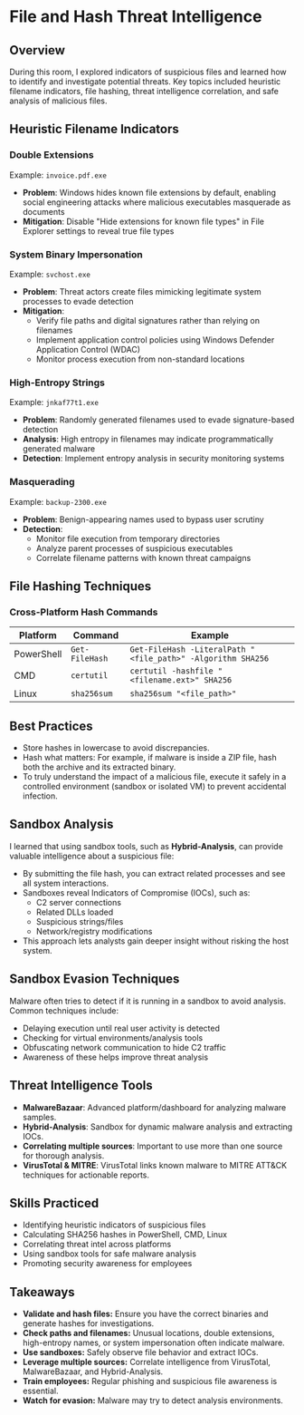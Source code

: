 # File and Hash Threat Intelligence
## Overview
During this room, I explored indicators of suspicious files and learned how to identify and investigate potential threats. Key topics included heuristic filename indicators, file hashing, threat intelligence correlation, and safe analysis of malicious files.
## Heuristic Filename Indicators
### Double Extensions
Example: `invoice.pdf.exe`
- **Problem**: Windows hides known file extensions by default, enabling social engineering attacks where malicious executables masquerade as documents
- **Mitigation**: Disable "Hide extensions for known file types" in File Explorer settings to reveal true file types
### System Binary Impersonation
Example: `svchost.exe`
- **Problem**: Threat actors create files mimicking legitimate system processes to evade detection
- **Mitigation**:
  - Verify file paths and digital signatures rather than relying on filenames
  - Implement application control policies using Windows Defender Application Control (WDAC)
  - Monitor process execution from non-standard locations
### High-Entropy Strings
Example: `jnkaf77t1.exe`
- **Problem**: Randomly generated filenames used to evade signature-based detection
- **Analysis**: High entropy in filenames may indicate programmatically generated malware
- **Detection**: Implement entropy analysis in security monitoring systems
### Masquerading
Example: `backup-2300.exe`
- **Problem**: Benign-appearing names used to bypass user scrutiny
- **Detection**:
  - Monitor file execution from temporary directories
  - Analyze parent processes of suspicious executables
  - Correlate filename patterns with known threat campaigns
## File Hashing Techniques
### Cross-Platform Hash Commands
| Platform | Command | Example |
|----------|---------|----------|
| PowerShell | `Get-FileHash` | `Get-FileHash -LiteralPath "<file_path>" -Algorithm SHA256` |
| CMD | `certutil` | `certutil -hashfile "<filename.ext>" SHA256` |
| Linux | `sha256sum` | `sha256sum "<file_path>"` |

## Best Practices
- Store hashes in lowercase to avoid discrepancies.
- Hash what matters: For example, if malware is inside a ZIP file, hash both the archive and its extracted binary.
- To truly understand the impact of a malicious file, execute it safely in a controlled environment (sandbox or isolated VM) to prevent accidental infection.

## Sandbox Analysis
I learned that using sandbox tools, such as **Hybrid-Analysis**, can provide valuable intelligence about a suspicious file:
- By submitting the file hash, you can extract related processes and see all system interactions.
- Sandboxes reveal Indicators of Compromise (IOCs), such as:
  - C2 server connections
  - Related DLLs loaded
  - Suspicious strings/files
  - Network/registry modifications
- This approach lets analysts gain deeper insight without risking the host system.

## Sandbox Evasion Techniques
Malware often tries to detect if it is running in a sandbox to avoid analysis. Common techniques include:
- Delaying execution until real user activity is detected
- Checking for virtual environments/analysis tools
- Obfuscating network communication to hide C2 traffic
- Awareness of these helps improve threat analysis

## Threat Intelligence Tools
- **MalwareBazaar**: Advanced platform/dashboard for analyzing malware samples.
- **Hybrid-Analysis**: Sandbox for dynamic malware analysis and extracting IOCs.
- **Correlating multiple sources**: Important to use more than one source for thorough analysis.
- **VirusTotal & MITRE**: VirusTotal links known malware to MITRE ATT&CK techniques for actionable reports.

## Skills Practiced
- Identifying heuristic indicators of suspicious files
- Calculating SHA256 hashes in PowerShell, CMD, Linux
- Correlating threat intel across platforms
- Using sandbox tools for safe malware analysis
- Promoting security awareness for employees

## Takeaways

- **Validate and hash files:** Ensure you have the correct binaries and generate hashes for investigations.  
- **Check paths and filenames:** Unusual locations, double extensions, high-entropy names, or system impersonation often indicate malware.  
- **Use sandboxes:** Safely observe file behavior and extract IOCs.  
- **Leverage multiple sources:** Correlate intelligence from VirusTotal, MalwareBazaar, and Hybrid-Analysis.  
- **Train employees:** Regular phishing and suspicious file awareness is essential.  
- **Watch for evasion:** Malware may try to detect analysis environments.
